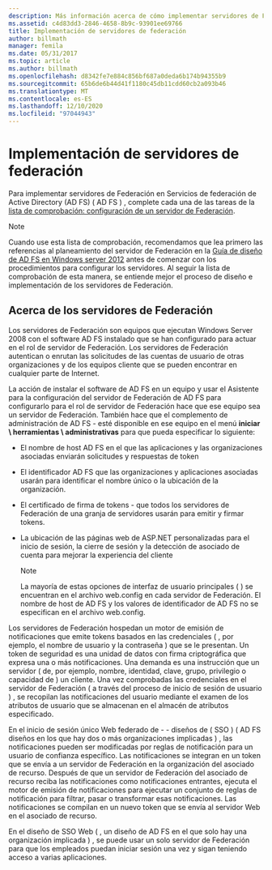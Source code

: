 ```yaml
---
description: Más información acerca de cómo implementar servidores de Federación
ms.assetid: c4d83dd3-2846-4658-8b9c-93901ee69766
title: Implementación de servidores de federación
author: billmath
manager: femila
ms.date: 05/31/2017
ms.topic: article
ms.author: billmath
ms.openlocfilehash: d8342fe7e884c856bf687a0deda6b174b94355b9
ms.sourcegitcommit: 65b6de6b44d41f1180c45db11cdd60cb2a093b46
ms.translationtype: MT
ms.contentlocale: es-ES
ms.lasthandoff: 12/10/2020
ms.locfileid: "97044943"
---
```

# <a name="deploying-federation-servers"></a>Implementación de servidores de federación

Para implementar servidores de Federación en Servicios de federación de Active Directory (AD FS) \( AD FS \) , complete cada una de las tareas de la [lista de comprobación: configuración de un servidor de Federación](Checklist--Setting-Up-a-Federation-Server.md).

> [!NOTE]
> Cuando use esta lista de comprobación, recomendamos que lea primero las referencias al planeamiento del servidor de Federación en la [Guía de diseño de AD FS en Windows server 2012](../design/ad-fs-design-guide-in-windows-server-2012.md) antes de comenzar con los procedimientos para configurar los servidores. Al seguir la lista de comprobación de esta manera, se entiende mejor el proceso de diseño e implementación de los servidores de Federación.

## <a name="about-federation-servers"></a>Acerca de los servidores de Federación
Los servidores de Federación son equipos que ejecutan Windows Server 2008 con el software AD FS instalado que se han configurado para actuar en el rol de servidor de Federación. Los servidores de Federación autentican o enrutan las solicitudes de las cuentas de usuario de otras organizaciones y de los equipos cliente que se pueden encontrar en cualquier parte de Internet.

La acción de instalar el software de AD FS en un equipo y usar el Asistente para la configuración del servidor de Federación de AD FS para configurarlo para el rol de servidor de Federación hace que ese equipo sea un servidor de Federación. También hace que el complemento de administración de AD FS \- esté disponible en ese equipo en el menú **iniciar \\ herramientas \\ administrativas** para que pueda especificar lo siguiente:

-   El nombre de host AD FS en el que las aplicaciones y las organizaciones asociadas enviarán solicitudes y respuestas de token

-   El identificador AD FS que las organizaciones y aplicaciones asociadas usarán para identificar el nombre único o la ubicación de la organización.

-   El certificado de firma de tokens \- que todos los servidores de Federación de una granja de servidores usarán para emitir y firmar tokens.

-   La ubicación de las páginas web de ASP.NET personalizadas para el inicio de sesión, la cierre de sesión y la detección de asociado de cuenta para mejorar la experiencia del cliente

    > [!NOTE]
    > La mayoría de estas opciones de interfaz de usuario principales \( \) se encuentran en el archivo web.config en cada servidor de Federación. El nombre de host de AD FS y los valores de identificador de AD FS no se especifican en el archivo web.config.

Los servidores de Federación hospedan un motor de emisión de notificaciones que emite tokens basados en las credenciales \( , por ejemplo, el nombre de usuario y la contraseña \) que se le presentan. Un token de seguridad es una unidad de datos con firma criptográfica que expresa una o más notificaciones. Una demanda es una instrucción que un servidor \( de, por ejemplo, nombre, identidad, clave, grupo, privilegio o capacidad de \) un cliente. Una vez comprobadas las credenciales en el servidor de Federación \( a través del proceso de inicio de sesión de usuario \) , se recopilan las notificaciones del usuario mediante el examen de los atributos de usuario que se almacenan en el almacén de atributos especificado.

En el inicio de sesión único Web federado de \- \- diseños de \( SSO \) \( AD FS diseños en los que hay dos o más organizaciones implicadas \) , las notificaciones pueden ser modificadas por reglas de notificación para un usuario de confianza específico. Las notificaciones se integran en un token que se envía a un servidor de Federación en la organización del asociado de recurso. Después de que un servidor de Federación del asociado de recurso reciba las notificaciones como notificaciones entrantes, ejecuta el motor de emisión de notificaciones para ejecutar un conjunto de reglas de notificación para filtrar, pasar o transformar esas notificaciones. Las notificaciones se compilan en un nuevo token que se envía al servidor Web en el asociado de recurso.

En el diseño de SSO Web \( , un diseño de AD FS en el que solo hay una organización implicada \) , se puede usar un solo servidor de Federación para que los empleados puedan iniciar sesión una vez y sigan teniendo acceso a varias aplicaciones.

